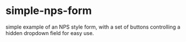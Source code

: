 # simple-nps-form
simple example of an NPS style form, with a set of buttons controlling a hidden dropdown field for easy use.
